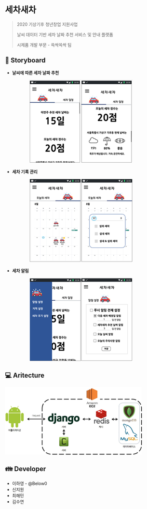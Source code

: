 # 세차새차

> 2020 기상기후 청년창업 지원사업
>
> 날씨 데이터 기반 세차 날짜 추천 서비스 및 안내 플랫폼
>
> 시제품 개발 부문 - 쓱싹쓱싹 팀



## :book: Storyboard

+ **날씨에 따른 세차 날짜 추천**

  

<p align="center"><img src="/img/story-01.png"></p>



+ **세차 기록 관리**

  

<p align="center"><img src="/img/story-02.png"></p>



+ **세차 알림**

  

<p align="center"><img src="/img/story-03.png"></p>



## :computer: Aritecture

<img src="./img/architecture.jpg" width=90%>



## :family: Developer 

+ 이하영 - @Below0
+ 신지원
+ 최해민
+ 김수연
